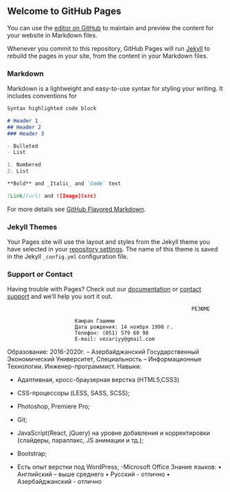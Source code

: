 ## Welcome to GitHub Pages

You can use the [editor on GitHub](https://github.com/vezariy/resume/edit/master/index.md) to maintain and preview the content for your website in Markdown files.

Whenever you commit to this repository, GitHub Pages will run [Jekyll](https://jekyllrb.com/) to rebuild the pages in your site, from the content in your Markdown files.

### Markdown

Markdown is a lightweight and easy-to-use syntax for styling your writing. It includes conventions for

```markdown
Syntax highlighted code block

# Header 1
## Header 2
### Header 3

- Bulleted
- List

1. Numbered
2. List

**Bold** and _Italic_ and `Code` text

[Link](url) and ![Image](src)
```

For more details see [GitHub Flavored Markdown](https://guides.github.com/features/mastering-markdown/).

### Jekyll Themes

Your Pages site will use the layout and styles from the Jekyll theme you have selected in your [repository settings](https://github.com/vezariy/resume/settings). The name of this theme is saved in the Jekyll `_config.yml` configuration file.

### Support or Contact

Having trouble with Pages? Check out our [documentation](https://help.github.com/categories/github-pages-basics/) or [contact support](https://github.com/contact) and we’ll help you sort it out.


                                                                РЕЗЮМЕ						
 		
                          Камран Гашими
                          Дата рождения: 14 ноября 1998 г.
                          Телефон: (051) 579 60 98
                          E-mail: vezariyy@gmail.com


Образование:
2016-2020г. – Азербайджанский Государственный Экономический Университет, Специальность – Информационные Технологии. Инженер-программист.
Навыки:
- Адаптивная, кросс-браузерная верстка (HTML5,CSS3)

- CSS-процессоры (LESS, SASS, SCSS);
- Photoshop, Premiere Pro; 

- Git;

- JavaScript(React, jQuery) на уровне добавления и корректировки (слайдеры, параллакс, JS анимации и тд.);

- Bootstrap;

- Есть опыт верстки под WordPress;
-Microsoft Office
Знание языков:
•	Английский –  выше среднего
•	Русский - отлично
•	Азербайджанский - отлично
